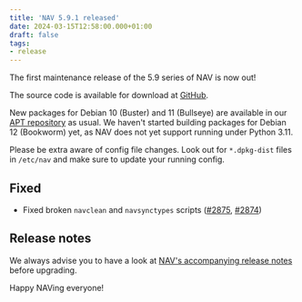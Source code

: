 ```yaml
---
title: 'NAV 5.9.1 released'
date: 2024-03-15T12:58:00.000+01:00
draft: false
tags:
- release
---
```


The first maintenance release of the 5.9 series of NAV is now out!

The source code is available for download at [GitHub](https://github.com/UNINETT/nav/releases).

New packages for Debian 10 (Buster) and 11 (Bullseye) are available in our [APT
repository](https://nav.uninett.no/install-instructions/#debian) as usual.  We
haven't started building packages for Debian 12 (Bookworm) yet, as NAV does not
yet support running under Python 3.11.

Please be extra aware of config file changes. Look out for `*.dpkg-dist` files
in `/etc/nav` and make sure to update your running config.

## Fixed

- Fixed broken `navclean` and `navsynctypes`  scripts ([#2875](https://github.com/Uninett/nav/pull/2875), [#2874](https://github.com/Uninett/nav/issues/2874))

## Release notes

We always advise you to have a look at [NAV's accompanying release notes](https://nav.readthedocs.io/en/latest/release-notes.html#nav-5-9) before upgrading.

Happy NAVing everyone!

